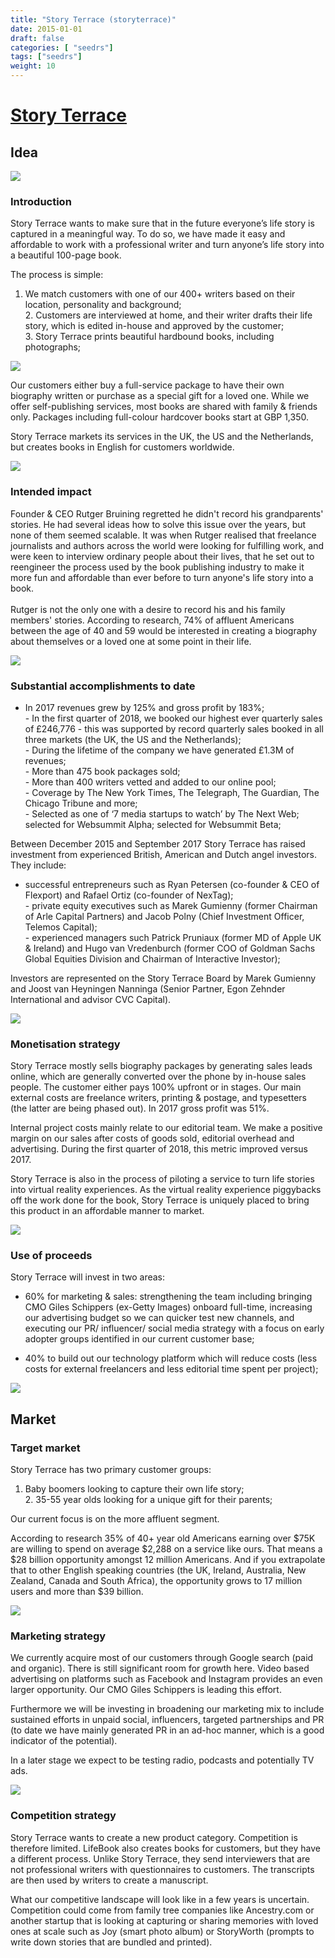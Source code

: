 ```yaml
---
title: "Story Terrace (storyterrace)"
date: 2015-01-01
draft: false
categories: [ "seedrs"]
tags: ["seedrs"]
weight: 10
---
```


# [Story Terrace](https://www.seedrs.com/storyterrace)

## Idea

![](/img/seedrs/uploads/startup/section_image/image/14756/q9mp984bouki80572ro2996bdqfz2zs/story_terrace_seedrs_banner_crowdfunding.jpg?rect=0%2C0%2C1280%2C655&w=600&fit=clip&s=cea0cb66851e24bc3937991d61824b3d)

### Introduction

Story Terrace wants to make sure that in the future everyone’s life story is captured in a meaningful way. To do so, we have made it easy and affordable to work with a professional writer and turn anyone’s life story into a beautiful 100-page book.

The process is simple:

1. We match customers with one of our 400+ writers based on their location, personality and background; <br>2. Customers are interviewed at home, and their writer drafts their life story, which is edited in-house and approved by the customer; <br>3. Story Terrace prints beautiful hardbound books, including photographs;

![](/img/seedrs/uploads/startup/section_image/image/14759/s5675larayw895u1878dc92rdemntac/tree_easy_steps600px.png?rect=0%2C0%2C600%2C314&w=600&fit=clip&s=2aa7d9ffad3e0e35d6a0b2ece5d2c87c)

Our customers either buy a full-service package to have their own biography written or purchase as a special gift for a loved one. While we offer self-publishing services, most books are shared with family &amp; friends only. Packages including full-colour hardcover books start at GBP 1,350.

Story Terrace markets its services in the UK, the US and the Netherlands, but creates books in English for customers worldwide.

![](/img/seedrs/uploads/startup/section_image/image/14760/6eezy00odqwedz44z4f0bs0vbejnzi2/Stacked-books1_600px.png?rect=0%2C0%2C600%2C561&w=600&fit=clip&s=d49d7e31cb26afd8b4810b843d5da363)

### Intended impact

Founder &amp; CEO Rutger Bruining regretted he didn't record his grandparents' stories. He had several ideas how to solve this issue over the years, but none of them seemed scalable. It was when Rutger realised that freelance journalists and authors across the world were looking for fulfilling work, and were keen to interview ordinary people about their lives, that he set out to reengineer the process used by the book publishing industry to make it more fun and affordable than ever before to turn anyone's life story into a book. <br> <br>Rutger is not the only one with a desire to record his and his family members' stories. According to research, 74% of affluent Americans between the age of 40 and 59 would be interested in creating a biography about themselves or a loved one at some point in their life.

![](/img/seedrs/uploads/startup/section_image/image/14751/phs84wso4c9thmfba7hviv3ixr64k6u/writersgrid.jpg?rect=0%2C0%2C600%2C226&w=600&fit=clip&s=a5da3463262c2dc6e574c6f52cc6cc72)

### Substantial accomplishments to date

- In 2017 revenues grew by 125% and gross profit by 183%; <br>- In the first quarter of 2018, we booked our highest ever quarterly sales of £246,776 - this was supported by record quarterly sales booked in all three markets (the UK, the US and the Netherlands); <br>- During the lifetime of the company we have generated £1.3M of revenues; <br>- More than 475 book packages sold; <br>- More than 400 writers vetted and added to our online pool; <br>- Coverage by The New York Times, The Telegraph, The Guardian, The Chicago Tribune and more; <br>- Selected as one of ‘7 media startups to watch’ by The Next Web; selected for Websummit Alpha; selected for Websummit Beta;

Between December 2015 and September 2017 Story Terrace has raised investment from experienced British, American and Dutch angel investors. They include:

- successful entrepreneurs such as Ryan Petersen (co-founder &amp; CEO of Flexport) and Rafael Ortiz (co-founder of NexTag); <br>- private equity executives such as Marek Gumienny (former Chairman of Arle Capital Partners) and Jacob Polny (Chief Investment Officer, Telemos Capital); <br>- experienced managers such Patrick Pruniaux (former MD of Apple UK &amp; Ireland) and Hugo van Vredenburch (former COO of Goldman Sachs Global Equities Division and Chairman of Interactive Investor);

Investors are represented on the Story Terrace Board by Marek Gumienny and Joost van Heyningen Nanninga (Senior Partner, Egon Zehnder International and advisor CVC Capital).

![](/img/seedrs/uploads/startup/section_image/image/14762/gknwdznfed4742txexojc2xc8tfq22e/team_photo.jpg?rect=0%2C0%2C600%2C450&w=600&fit=clip&s=8ae23dc5888b9bf839e995e42d595082)

### Monetisation strategy

Story Terrace mostly sells biography packages by generating sales leads online, which are generally converted over the phone by in-house sales people. The customer either pays 100% upfront or in stages. Our main external costs are freelance writers, printing &amp; postage, and typesetters (the latter are being phased out). In 2017 gross profit was 51%.

Internal project costs mainly relate to our editorial team. We make a positive margin on our sales after costs of goods sold, editorial overhead and advertising. During the first quarter of 2018, this metric improved versus 2017.

Story Terrace is also in the process of piloting a service to turn life stories into virtual reality experiences. As the virtual reality experience piggybacks off the work done for the book, Story Terrace is uniquely placed to bring this product in an affordable manner to market.

![](/img/seedrs/uploads/startup/section_image/image/14764/jnic0whix1b5dj5g7irjwh9crojmruq/book_with_hands_600px.png?rect=0%2C0%2C600%2C581&w=600&fit=clip&s=d0018d75a49be582936ebad67142097e)

### Use of proceeds

Story Terrace will invest in two areas:

- 60% for marketing &amp; sales: strengthening the team including bringing CMO Giles Schippers (ex-Getty Images) onboard full-time, increasing our advertising budget so we can quicker test new channels, and executing our PR/ influencer/ social media strategy with a focus on early adopter groups identified in our current customer base;

- 40% to build out our technology platform which will reduce costs (less costs for external freelancers and less editorial time spent per project);

![](/img/seedrs/uploads/startup/section_image/image/14767/cyty7d13vwlc0bkbjbwpeay8cogf476/updated_st_investor_rewards.png?rect=0%2C-8%2C900%2C712&w=600&fit=clip&s=7fa44d479d76fdeabaa6ed98e5695ae8)

## Market

### Target market

Story Terrace has two primary customer groups:

1. Baby boomers looking to capture their own life story; <br>2. 35-55 year olds looking for a unique gift for their parents;

Our current focus is on the more affluent segment.

According to research 35% of 40+ year old Americans earning over $75K are willing to spend on average $2,288 on a service like ours. That means a $28 billion opportunity amongst 12 million Americans. And if you extrapolate that to other English speaking countries (the UK, Ireland, Australia, New Zealand, Canada and South Africa), the opportunity grows to 17 million users and more than $39 billion.

![](https://seedrs.imgix.net/uploads/startup/section_image/image/14766/e4abxz531qxf3srfatwlke9wt0eiclz/7._Your_books_delivered600px.jpg?rect=0%2C0%2C598%2C314&w=600&fit=clip&s=9b6da8f679eb759db1ac2b44ca25d02d)

### Marketing strategy

We currently acquire most of our customers through Google search (paid and organic). There is still significant room for growth here. Video based advertising on platforms such as Facebook and Instagram provides an even larger opportunity. Our CMO Giles Schippers is leading this effort.

Furthermore we will be investing in broadening our marketing mix to include sustained efforts in unpaid social, influencers, targeted partnerships and PR (to date we have mainly generated PR in an ad-hoc manner, which is a good indicator of the potential).

In a later stage we expect to be testing radio, podcasts and potentially TV ads.

![](https://seedrs.imgix.net/uploads/startup/section_image/image/14763/lw1pim6wpkfaz588esrojlcza9u6k04/4._Interviews600px.jpg?rect=0%2C0%2C600%2C418&w=600&fit=clip&s=8520a10cb622373e6f4582548898e61a)

### Competition strategy

Story Terrace wants to create a new product category. Competition is therefore limited. LifeBook also creates books for customers, but they have a different process. Unlike Story Terrace, they send interviewers that are not professional writers with questionnaires to customers. The transcripts are then used by writers to create a manuscript.

What our competitive landscape will look like in a few years is uncertain. Competition could come from family tree companies like Ancestry.com or another startup that is looking at capturing or sharing memories with loved ones at scale such as Joy (smart photo album) or StoryWorth (prompts to write down stories that are bundled and printed).

